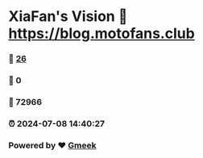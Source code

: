 # XiaFan's Vision :link: https://blog.motofans.club 
### :page_facing_up: [26](https://blog.motofans.club/tag.html) 
### :speech_balloon: 0 
### :hibiscus: 72966 
### :alarm_clock: 2024-07-08 14:40:27 
### Powered by :heart: [Gmeek](https://github.com/Meekdai/Gmeek)
